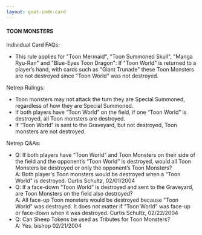 ```yaml
---
layout: goat-indv-card
---
```


#### TOON MONSTERS

Individual Card FAQs:

*   This rule applies for "Toon Mermaid", "Toon Summoned Skull", "Manga Ryu-Ran" and "Blue-Eyes Toon Dragon": If "Toon World" is returned to a player’s hand, with cards such as "Giant Trunade" these Toon Monsters are not destroyed since "Toon World" was not destroyed.

Netrep Rulings:

*   Toon monsters may not attack the turn they are Special Summoned, regardless of how they are Special Summoned.
*   If both players have “Toon World” on the field, if one “Toon World” is destroyed, all Toon monsters are destroyed.
*   If “Toon World” is sent to the Graveyard, but not destroyed, Toon monsters are not destroyed.

Netrep Q&As:

*   Q: If both players have “Toon World” and Toon Monsters on their side of the field and the opponent’s “Toon World” is destroyed, would all Toon Monsters be destroyed or only the opponent’s Toon Monsters?  
    A: Both player's Toon monsters would be destroyed when a "Toon World" is destroyed. Curtis Schultz, 02/01/2004
*   Q: If a face-down “Toon World” is destroyed and sent to the Graveyard, are Toon Monsters on the field also destroyed?  
    A: All face-up Toon monsters would be destroyed because "Toon World" was destroyed. It does not matter if "Toon World" was face-up or face-down when it was destroyed. Curtis Schultz, 02/22/2004
*   Q: Can Sheep Tokens be used as Tributes for Toon Monsters?  
    A: Yes. bishop 02/21/2004